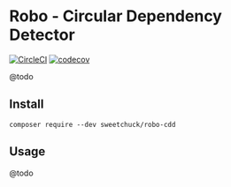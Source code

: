 # Robo - Circular Dependency Detector

[![CircleCI](https://circleci.com/gh/Sweetchuck/robo-cdd.svg?style=svg)](https://circleci.com/gh/Sweetchuck/robo-cdd)
[![codecov](https://codecov.io/gh/Sweetchuck/robo-cdd/branch/master/graph/badge.svg)](https://codecov.io/gh/Sweetchuck/robo-cdd)

@todo


## Install

    composer require --dev sweetchuck/robo-cdd


## Usage

@todo
